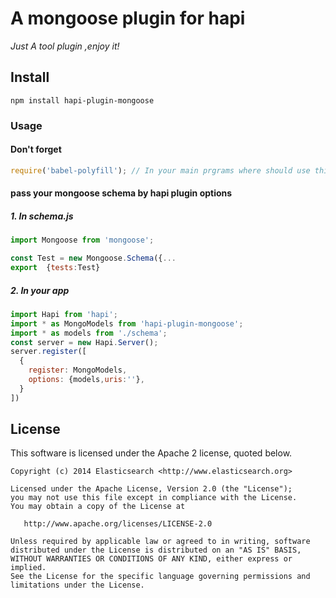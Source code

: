 # A mongoose plugin for hapi

*Just A tool plugin ,enjoy it!*


## Install

```
npm install hapi-plugin-mongoose

```
### Usage
#### Don't forget
```js
require('babel-polyfill'); // In your main prgrams where should use this module
```
#### pass your mongoose schema by hapi plugin options
##### 1. In schema.js
```js
import Mongoose from 'mongoose';

const Test = new Mongoose.Schema({...
export  {tests:Test}
```
##### 2. In your app
```js
import Hapi from 'hapi';
import * as MongoModels from 'hapi-plugin-mongoose';
import * as models from './schema';
const server = new Hapi.Server();
server.register([
  {
    register: MongoModels,
    options: {models,uris:''},
  }
])
```

## License

This software is licensed under the Apache 2 license, quoted below.

    Copyright (c) 2014 Elasticsearch <http://www.elasticsearch.org>

    Licensed under the Apache License, Version 2.0 (the "License");
    you may not use this file except in compliance with the License.
    You may obtain a copy of the License at

       http://www.apache.org/licenses/LICENSE-2.0

    Unless required by applicable law or agreed to in writing, software
    distributed under the License is distributed on an "AS IS" BASIS,
    WITHOUT WARRANTIES OR CONDITIONS OF ANY KIND, either express or implied.
    See the License for the specific language governing permissions and
    limitations under the License.
